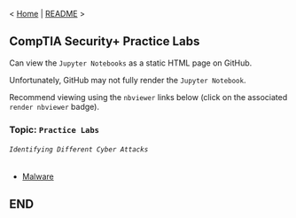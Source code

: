 < [Home](https://github.com/SeanOhAileasa) | [README](https://github.com/SeanOhAileasa/syp-practice-labs/blob/main/README.md) >

## CompTIA Security+ Practice Labs

Can view the ``Jupyter Notebooks`` as a static HTML page on GitHub.

Unfortunately, GitHub may not fully render the ``Jupyter Notebook``.

Recommend viewing using the ``nbviewer`` links below (click on the associated ``render nbviewer`` badge).

### Topic: ``Practice Labs``

###### ``Identifying Different Cyber Attacks``

- [Malware](https://nbviewer.org/github/SeanOhAileasa/syp-practice-labs/blob/main/rc/identifying-different-cyber-attacks/syp-malware.ipynb) <br/>

## END